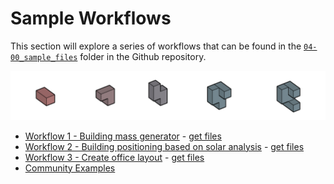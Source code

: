 # Sample Workflows

This section will explore a series of workflows that can be found in the [`04-00_sample_files`](https://github.com/DynamoDS/RefineryPrimer/tree/master/07-workflows/07-00_sample_files) folder in the Github repository.

![](../.gitbook/assets/sample%20%282%29.png)

* [Workflow 1 - Building mass generator](04-01_workflow-1-building-mass-generator.md) - [get files](https://github.com/martinstacey/RefineryPrimer/tree/ceb8146c8cead50c4992317bb4f30df3741c5ad3/04-sample-workflows/04-00_sample_files/workflow1/README.md) 
* [Workflow 2 - Building positioning based on solar analysis](04-02_workflow-2-building-positioning-based-on-solar-analysis.md) -  [get files](https://github.com/martinstacey/RefineryPrimer/tree/ceb8146c8cead50c4992317bb4f30df3741c5ad3/04-sample-workflows/04-00_sample_files/workflow2/README.md) 
* [Workflow 3 - Create office layout](04-03_workflow-3-office-layout.md) - [get files](https://github.com/martinstacey/RefineryPrimer/tree/ceb8146c8cead50c4992317bb4f30df3741c5ad3/04-sample-workflows/04-00_sample_files/workflow3/README.md) 
* [Community Examples](04-04_community-examples.md)

